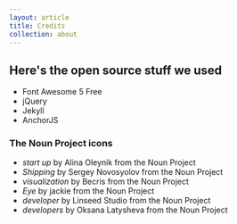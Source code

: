 ```yaml
---
layout: article
title: Credits
collection: about
---
```


## Here's the open source stuff we used

* Font Awesome 5 Free
* jQuery
* Jekyll
* AnchorJS


### The Noun Project icons
* _start up_ by Alina Oleynik from the Noun Project
* _Shipping_ by Sergey Novosyolov from the Noun Project
* _visualization_ by Becris from the Noun Project
* _Eye_ by jackie from the Noun Project
* _developer_ by Linseed Studio from the Noun Project
* _developers_ by Oksana Latysheva from the Noun Project
